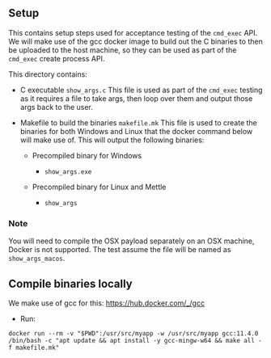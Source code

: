 
## Setup

This contains setup steps used for acceptance testing of the `cmd_exec` API. We will make use of the gcc docker image to
build out the C binaries to then be uploaded to the host machine, so they can be used as part of the `cmd_exec`
create process API.

This directory contains:
- C executable `show_args.c`
  This file is used as part of the `cmd_exec` testing as it requires a file to take args, then loop over them and output
  those args back to the user.

- Makefile to build the binaries `makefile.mk`
  This file is used to create the binaries for both Windows and Linux that the docker command below will make use of.
  This will output the following binaries:

  - Precompiled binary for Windows
    - `show_args.exe`

  - Precompiled binary for Linux and Mettle
    - `show_args`

### Note

You will need to compile the OSX payload separately on an OSX machine, Docker is not supported. The test assume the file 
will be named as `show_args_macos`.


## Compile binaries locally

We make use of gcc for this: https://hub.docker.com/_/gcc

- Run:
```shell
docker run --rm -v "$PWD":/usr/src/myapp -w /usr/src/myapp gcc:11.4.0 /bin/bash -c "apt update && apt install -y gcc-mingw-w64 && make all -f makefile.mk"
```
